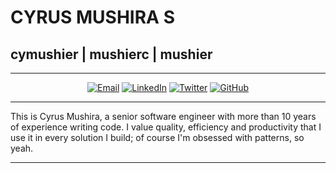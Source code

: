 # CYRUS MUSHIRA S

## cymushier | mushierc | mushier

---------------------------------------------------------------------------------------------------------------------------------------------------------------------------------

<p align="center">
<a href="mailto:mushierc@gmail.com" target="_blank"><img src="https://img.shields.io/badge/-Gmail-c14438?style=flat-square&logo=Gmail&logoColor=white" alt="Email"></a>
<a href="https://www.linkedin.com/in/mushierc/" target="_blank"><img src="https://img.shields.io/badge/LinkedIn-%230077B5.svg?&style=flat-square&logo=linkedin&logoColor=white" alt="LinkedIn"></a>
<a href="https://twitter.com/cymushier" target="_blank"><img src="https://img.shields.io/badge/-Twitter-1ca0f1?style=flat-square&labelColor=1ca0f1&logo=twitter&logoColor=white" alt="Twitter"></a>
<a href="https://github.com/cymushier" target="_blank"><img src="https://img.shields.io/badge/-GitHub-181717?style=flat-square&logo=github" alt="GitHub"></a>
</p>

---------------------------------------------------------------------------------------------------------------------------------------------------------------------------------

This is Cyrus Mushira, a senior software engineer with more than 10 years of experience writing code. I value quality, efficiency and productivity that I use it in every solution I build; of course I'm obsessed with patterns, so yeah. 

---------------------------------------------------------------------------------------------------------------------------------------------------------------------------------
